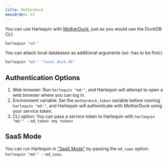 ```yaml
---
title: MotherDuck
menuOrder: 23
---
```


You can use Harlequin with [MotherDuck](https://motherduck.com/), just as you would use the DuckDB CLI:

```bash
harlequin "md:"
```

You can attach local databases as additional arguments (`md:` has to be first:)

```bash
harlequin "md:" "local_duck.db"
```

## Authentication Options

1. Web browser: Run `harlequin "md:"`, and Harlequin will attempt to open a web browser where you can log in.
2. Environment variable: Set the `motherduck_token` variable before running `harlequin "md:"`, and Harlequin will authenticate with MotherDuck using your service token.
3. CLI option: You can pass a service token to Harlequin with `harlequin "md:" --md_token <my token>`

## SaaS Mode

You can run Harlequin in ["SaaS Mode"](https://motherduck.com/docs/authenticating-to-motherduck#authentication-using-saas-mode) by passing the `md_saas` option: `harlequin "md:" --md_saas`.

